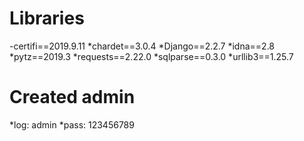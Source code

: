 # Libraries

-certifi==2019.9.11
*chardet==3.0.4
*Django==2.2.7
*idna==2.8
*pytz==2019.3
*requests==2.22.0
*sqlparse==0.3.0
*urllib3==1.25.7


# Created admin

*log: admin
*pass: 123456789
